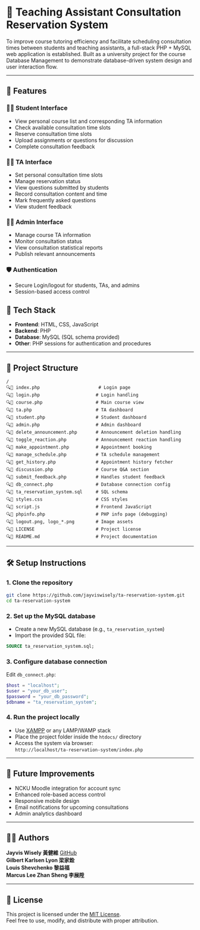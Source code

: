 # 📘 Teaching Assistant Consultation Reservation System
To improve course tutoring efficiency and facilitate scheduling consultation times between students and teaching assistants, a full-stack PHP + MySQL web application is established. Built as a university project for the course Database Management to demonstrate database-driven system design and user interaction flow.

---

## 🔧 Features

### 🧑‍🎓 Student Interface

- View personal course list and corresponding TA information
- Check available consultation time slots
- Reserve consultation time slots
- Upload assignments or questions for discussion
- Complete consultation feedback

### 👨‍🏫 TA Interface

- Set personal consultation time slots
- Manage reservation status
- View questions submitted by students
- Record consultation content and time
- Mark frequently asked questions
- View student feedback

### 🧑‍💼 Admin Interface
- Manage course TA information
- Monitor consultation status
- View consultation statistical reports
- Publish relevant announcements

### 🛡️ Authentication
- Secure Login/logout for students, TAs, and admins
- Session-based access control

## 🧱 Tech Stack
- **Frontend**: HTML, CSS, JavaScript
- **Backend**: PHP
- **Database**: MySQL (SQL schema provided)
- **Other**: PHP sessions for authentication and procedures


---

## 📁 Project Structure

```
/
🔍📁 index.php                      # Login page
🔍📁 login.php                     # Login handling
🔍📁 course.php                    # Main course view
🔍📁 ta.php                        # TA dashboard
🔍📁 student.php                   # Student dashboard
🔍📁 admin.php                     # Admin dashboard
🔍📁 delete_announcement.php       # Announcement deletion handling
🔍📁 toggle_reaction.php           # Announcement reaction handling
🔍📁 make_appointment.php          # Appointment booking
🔍📁 manage_schedule.php           # TA schedule management
🔍📁 get_history.php               # Appointment history fetcher
🔍📁 discussion.php                # Course Q&A section
🔍📁 submit_feedback.php           # Handles student feedback
🔍📁 db_connect.php                # Database connection config
🔍📁 ta_reservation_system.sql     # SQL schema
🔍📁 styles.css                    # CSS styles
🔍📁 script.js                     # Frontend JavaScript
🔍📁 phpinfo.php                   # PHP info page (debugging)
🔍📁 logout.png, logo_*.png        # Image assets
🔍📁 LICENSE                       # Project license
🔍📁 README.md                     # Project documentation
```

---

## 🛠️ Setup Instructions

### 1. Clone the repository

```bash
git clone https://github.com/jayviswisely/ta-reservation-system.git
cd ta-reservation-system
```

### 2. Set up the MySQL database

- Create a new MySQL database (e.g., `ta_reservation_system`)
- Import the provided SQL file:

```sql
SOURCE ta_reservation_system.sql;
```

### 3. Configure database connection

Edit `db_connect.php`:

```php
$host = "localhost";
$user = "your_db_user";
$password = "your_db_password";
$dbname = "ta_reservation_system";
```

### 4. Run the project locally

- Use [XAMPP](https://www.apachefriends.org/) or any LAMP/WAMP stack
- Place the project folder inside the `htdocs/` directory
- Access the system via browser:\
  `http://localhost/ta-reservation-system/index.php`

---

## 🚀 Future Improvements

- NCKU Moodle integration for account sync
- Enhanced role-based access control
- Responsive mobile design
- Email notifications for upcoming consultations
- Admin analytics dashboard

---

## 👨‍💻 Authors

**Jayvis Wisely 黃健維**
[GitHub](https://github.com/jayviswisely)\
**Gilbert Karlsen Lyon 梁家銓**\
**Louis Shevchenko 黎益福**\
**Marcus Lee Zhan Sheng 李展陞**

---

## 📄 License

This project is licensed under the [MIT License](./LICENSE).  
Feel free to use, modify, and distribute with proper attribution.